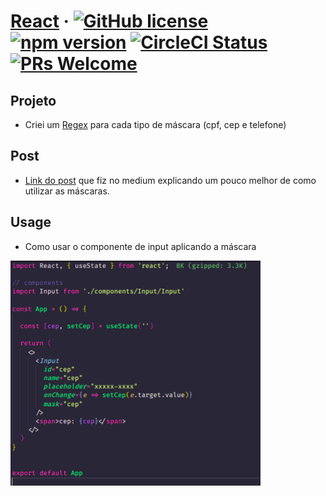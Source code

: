 # [React](https://reactjs.org/) &middot; [![GitHub license](https://img.shields.io/badge/license-MIT-blue.svg)](https://github.com/facebook/react/blob/master/LICENSE) [![npm version](https://img.shields.io/npm/v/react.svg?style=flat)](https://www.npmjs.com/package/react) [![CircleCI Status](https://circleci.com/gh/facebook/react.svg?style=shield&circle-token=:circle-token)](https://circleci.com/gh/facebook/react) [![PRs Welcome](https://img.shields.io/badge/PRs-welcome-brightgreen.svg)](https://reactjs.org/docs/how-to-contribute.html#your-first-pull-request)

## Projeto 
- Criei um [Regex](https://regexr.com/) para cada tipo de máscara (cpf, cep e telefone)

## Post
- [Link do post](https://murilio.medium.com/máscaras-com-regex-no-reactjs-df242dbc3919) que fiz no medium explicando um pouco melhor de como utilizar as máscaras.

## Usage 
- Como usar o componente de input aplicando a máscara

<img src="./src/images/usage.png" 
alt="" width="400px" height=""/>
